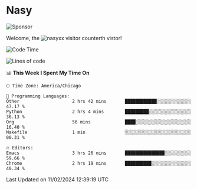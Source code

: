 # Nasy

<!--
<p align="center">
<img height="200" src="https://github-readme-stats.vercel.app/api?username=nasyxx&count_private=true&show_icons=true&theme=dracula&include_all_commits=true"/>
<img height="200" src="https://github-readme-stats.vercel.app/api/top-langs/?username=nasyxx&theme=dracula&hide=html,jupyter+notebook&count_private=true&show_icons=true"/>
</p>

  
----------------
-->

![Sponsor](https://img.shields.io/static/v1.svg?label=Sponsor&message=%E2%9D%A4&logo=GitHub&style=flat&color=pink)
 
Welcome, the ![nasyxx visitor counter](https://count.getloli.com/get/@nasyxx?theme=rule34)th vistor!
 
<!--START_SECTION:waka-->
![Code Time](http://img.shields.io/badge/Code%20Time-4%2C289%20hrs%2028%20mins-blue)

![Lines of code](https://img.shields.io/badge/From%20Hello%20World%20I%27ve%20Written-6.3%20million%20lines%20of%20code-blue)

📊 **This Week I Spent My Time On** 

```text
🕑︎ Time Zone: America/Chicago

💬 Programming Languages: 
Other                    2 hrs 42 mins       ████████████░░░░░░░░░░░░░   47.17 % 
Python                   2 hrs 4 mins        █████████░░░░░░░░░░░░░░░░   36.13 % 
Org                      56 mins             ████░░░░░░░░░░░░░░░░░░░░░   16.40 % 
Makefile                 1 min               ░░░░░░░░░░░░░░░░░░░░░░░░░   00.31 % 

🔥 Editors: 
Emacs                    3 hrs 26 mins       ███████████████░░░░░░░░░░   59.66 % 
Chrome                   2 hrs 19 mins       ██████████░░░░░░░░░░░░░░░   40.34 % 
```


 Last Updated on 11/02/2024 12:39:19 UTC
<!--END_SECTION:waka-->

<!-- ![visitors](https://visitor-badge.laobi.icu/badge?page_id=nasyxx.nasyxx) -->
